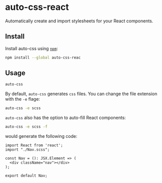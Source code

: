# auto-css-react

Automatically create and import stylesheets for your React components.

## Install

Install auto-css using [`npm`](https://www.npmjs.com/):

```bash
npm install --global auto-css-reac
```

## Usage

```bash
auto-css
```

By default, `auto-css` generates `css` files. You can change the file extension with the `-e` flage:

```bash
auto-css -e scss
```

`auto-css` also has the option to auto-fill React components:

```bash
auto-css -e scss -f
```

would generate the following code: 

```typescriptreact
import React from 'react';
import "./Nav.scss";

const Nav = (): JSX.Element => (
  <div className="nav"></div>
);

export default Nav;
```
